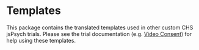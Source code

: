 # Templates

This package contains the translated templates used in other custom CHS jsPsych
trials. Please see the trial documentation (e.g.
[Video Consent](../record/README.md#video-consent)) for help using these
templates.
